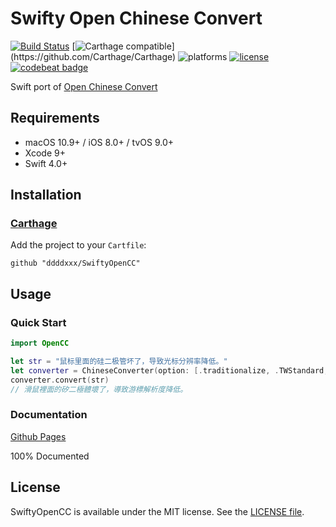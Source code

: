 # Swifty Open Chinese Convert

[![Build Status](https://travis-ci.org/ddddxxx/SwiftyOpenCC.svg?branch=master)](https://travis-ci.org/ddddxxx/SwiftyOpenCC)
[![Carthage compatible](https://img.shields.io/badge/Carthage-compatible-brightgreen.svg?)](https://github.com/Carthage/Carthage)
![platforms](https://img.shields.io/badge/platforms-macOS%20%7C%20iOS%20%7C%20tvOS-lightgrey.svg)
[![license](https://img.shields.io/github/license/ddddxxx/SwiftyOpenCC.svg)](LICENSE)
[![codebeat badge](https://codebeat.co/badges/39f17620-4f1c-4a46-b3f9-8f5b248ac28f)](https://codebeat.co/projects/github-com-ddddxxx-swiftyopencc-master)

Swift port of [Open Chinese Convert](https://github.com/BYVoid/OpenCC)

## Requirements

- macOS 10.9+ / iOS 8.0+ / tvOS 9.0+
- Xcode 9+
- Swift 4.0+

## Installation

### [Carthage](https://github.com/Carthage/Carthage)

Add the project to your `Cartfile`:

```
github "ddddxxx/SwiftyOpenCC"
```

## Usage

### Quick Start

```swift
import OpenCC

let str = "鼠标里面的硅二极管坏了，导致光标分辨率降低。"
let converter = ChineseConverter(option: [.traditionalize, .TWStandard, .TWIdiom])
converter.convert(str)
// 滑鼠裡面的矽二極體壞了，導致游標解析度降低。
```

### Documentation

[Github Pages](http://ddddxxx.github.io/SwiftyOpenCC)

100% Documented

## License

SwiftyOpenCC is available under the MIT license. See the [LICENSE file](LICENSE).
